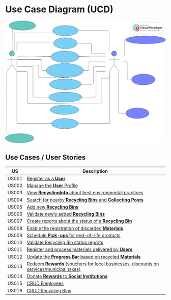 # Use Case Diagram (UCD)
![Use Case Diagram File](UseCaseDiagramV2.svg)

## Use Cases / User Stories
| US    | Description                                                                                                        |
|-------|--------------------------------------------------------------------------------------------------------------------|
| US001 | [Register as a **User**](../../US001/README.md)                                                                    |
| US002 | [Manage the **User** Profile](../../US002/README.md)                                                               |
| US003 | [View **RecyclingInfo** about best environmental practices](../../US003/README.md)                                 |
| US004 | [Search for nearby **Recycling Bins** and **Collecting Posts**](../../US004/README.md)                             |
| US005 | [Add new **Recycling Bins**](../../US005/README.md)                                                                |
| US006 | [Validate newly added **Recycling Bins**](../../US006/README.md)                                                   |
| US007 | [Create reports about the status of a **Recycling Bin**](../../US007/README.md)                                    |
| US008 | [Enable the registration of discarded **Materials**](../../US008/README.md)                                        |
| US009 | [Schedule **Pick-ups** for end-of-life products](../../US009/README.md)                                            |
| US010 | [Validate Recycling Bin status reports](../../US010/README.md)                                                     |
| US011 | [Register and process materials delivered by **Users**](../../US011/README.md)                                     |
| US012 | [Update the **Progress Bar** based on recycled **Materials**](../../US012/README.md)                               |
| US013 | [Redeem **Rewards** (vouchers for local businesses, discounts on services/municipal taxes)](../../US013/README.md) |
| US014 | [Donate **Rewards** to **Social Institutions**](../../US014/README.md)                                             |
| US015 | [CRUD Employees](../../US015/README.md)                                                                            |
| US016 | [CRUD Recycling Bins](../../US016/README.md)                                                                       |